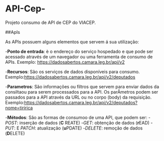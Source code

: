 # API-Cep-
Projeto consumo de API de CEP do VIACEP.

##ApIs

As APIs possuem alguns elementos que servem á sua utilização:

-**Ponto de entrada**: è o endereço do serviço hospedado e que pode ser acessado através de um navegador ou uma ferramenta de consumo de APIs. Exemplo: <https://dadosabertos.camara.leg.br/api/v2>

-**Recursos**: São os serviços de dados disponíveis para consumo. Exemplo:<https://dadosabertos.camara.leg.br/api/v2/deputados>

-**Parametros**: São informações ou filtros que servem para enviar dados da consiltaou para serem processados para a API.  Os parÂmetros podem ser passados para a API através da URL ou no corpo (body) da requisição. Exemplo:<https://dadosabertos.camara.leg.br/api/v2/deputados?nome=tiririca>

-**Métodos**: São as formas de consumoo de uma API, que podem ser:
-_POST_: inserção de dados (**C** REATE)
-_GET_: obtençâo de dados (**r**EAD) 
-_PUT_: E _PATCH_: atualizaçâo (**u**PDATE)
-_DELETE_: remoçâo de dados (**D**ELETE) 